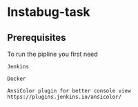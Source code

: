 # Instabug-task

## Prerequisites 
To run the pipline you first need

```
Jenkins
```
```
Docker
```
```
AnsiColor plugin for better console view
https://plugins.jenkins.io/ansicolor/
```

